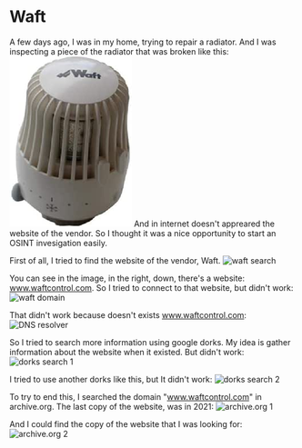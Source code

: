 # Waft
A few days ago, I was in my home, trying to repair a radiator. And I was inspecting a piece of the radiator that was broken like this:
![waft](waft.jpg)
And in internet doesn't appreared the website of the vendor. So I thought it was a nice opportunity to start an OSINT invesigation easily.

First of all, I tried to find the website of the vendor, Waft.
![waft search](https://github.com/n4s3r/OSINT-investigations/assets/145504084/2bc7e7d0-b42f-4af4-abf8-7d3cda1a5afc)

You can see in the image, in the right, down, there's a website: www.waftcontrol.com.
So I tried to connect to that website, but didn't work:
![waft domain](https://github.com/n4s3r/OSINT-investigations/assets/145504084/e58e5d1b-d7d6-4c6c-97e3-bb145c5fb8dc)

That didn't work because doesn't exists www.waftcontrol.com:
![DNS resolver](https://github.com/n4s3r/OSINT-investigations/assets/145504084/24896080-6229-4d0d-8bab-f05e03ebea3e)

So I tried to search more information using google dorks. My idea is gather information about the website when it existed. But didn't work:
![dorks search 1](https://github.com/n4s3r/OSINT-investigations/assets/145504084/b4c0070e-b5f1-41ca-b208-f20479baa806)

I tried to use another dorks like this, but It didn't work:
![dorks search 2](https://github.com/n4s3r/OSINT-investigations/assets/145504084/4af2f814-7fa2-464e-be3a-bd856cb450e0)

To try to end this, I searched the domain "www.waftcontrol.com" in archive.org. The last copy of the website, was in 2021:
![archive.org 1](https://github.com/n4s3r/OSINT-investigations/assets/145504084/e11f08c5-11aa-4bee-97d6-795342395799)

And I could find the copy of the website that I was looking for:
![archive.org 2](https://github.com/n4s3r/OSINT-investigations/assets/145504084/9c21d985-af66-43bd-9c41-9d9eea930670)


